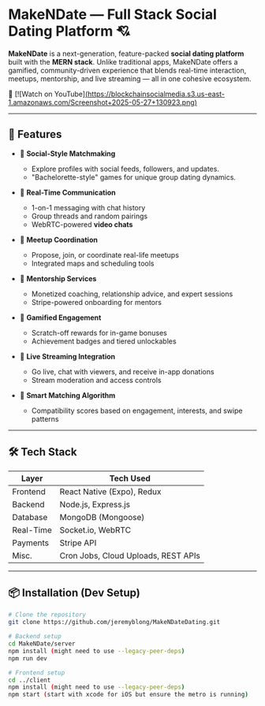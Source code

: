 # MakeNDate — Full Stack Social Dating Platform 💘

**MakeNDate** is a next-generation, feature-packed **social dating platform** built with the **MERN stack**. Unlike traditional apps, MakeNDate offers a gamified, community-driven experience that blends real-time interaction, meetups, mentorship, and live streaming — all in one cohesive ecosystem.

🎥 [![Watch on YouTube][(https://blockchainsocialmedia.s3.us-east-1.amazonaws.com/Screenshot+2025-05-27+130923.png)](https://youtu.be/SCp0Cyiozx8)

---

## 🚀 Features

- 🎯 **Social-Style Matchmaking**
  - Explore profiles with social feeds, followers, and updates.
  - "Bachelorette-style" games for unique group dating dynamics.

- 💬 **Real-Time Communication**
  - 1-on-1 messaging with chat history
  - Group threads and random pairings
  - WebRTC-powered **video chats**

- 📍 **Meetup Coordination**
  - Propose, join, or coordinate real-life meetups
  - Integrated maps and scheduling tools

- 🧠 **Mentorship Services**
  - Monetized coaching, relationship advice, and expert sessions
  - Stripe-powered onboarding for mentors

- 🎁 **Gamified Engagement**
  - Scratch-off rewards for in-game bonuses
  - Achievement badges and tiered unlockables

- 📡 **Live Streaming Integration**
  - Go live, chat with viewers, and receive in-app donations
  - Stream moderation and access controls

- 🧠 **Smart Matching Algorithm**
  - Compatibility scores based on engagement, interests, and swipe patterns

---

## 🛠 Tech Stack

| Layer        | Tech Used                     |
|--------------|-------------------------------|
| Frontend     | React Native (Expo), Redux    |
| Backend      | Node.js, Express.js           |
| Database     | MongoDB (Mongoose)            |
| Real-Time    | Socket.io, WebRTC             |
| Payments     | Stripe API                    |
| Misc.        | Cron Jobs, Cloud Uploads, REST APIs |

---

## 📦 Installation (Dev Setup)

```bash
# Clone the repository
git clone https://github.com/jeremyblong/MakeNDateDating.git

# Backend setup
cd MakeNDate/server
npm install (might need to use --legacy-peer-deps)
npm run dev

# Frontend setup
cd ../client
npm install (might need to use --legacy-peer-deps)
npm start (start with xcode for iOS but ensure the metro is running)

